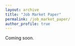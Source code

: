 ```yaml
---
layout: archive
title: "Job Market Paper"
permalink: /job_market_paper/
author_profile: true
---
```


Coming soon.